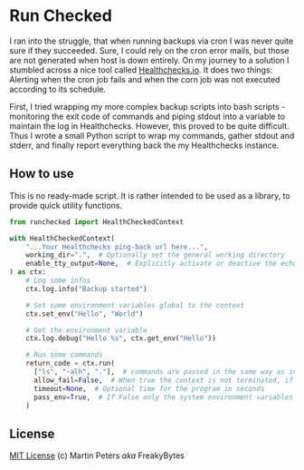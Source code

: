 # Run Checked

I ran into the struggle, that when running backups via cron I was never quite sure if they succeeded.
Sure, I could rely on the cron error mails, but those are not generated when host is down entirely.
On my journey to a solution I stumbled across a nice tool called [Healthchecks.io](https://healthchecks.io/docs/).
It does two things: Alerting when the cron job fails and when the corn job was not executed according to its schedule.

First, I tried wrapping my more complex backup scripts into bash scripts - monitoring the exit code of commands and piping stdout into a variable to maintain the log in Healthchecks.
However, this proved to be quite difficult. Thus I wrote a small Python script to wrap my commands, gather stdout and stderr, and finally report everything back the my Healthchecks instance.


## How to use

This is no ready-made script. It is rather intended to be used as a library, to provide quick utility functions.

```python
from runchecked import HealthCheckedContext

with HealthCheckedContext(
    "...Your Healthchecks ping-back url here...",
    working_dir=".",  # Optionally set the general working directory
    enable_tty_output=None,  # Explicitly activate or deactive the echo to stdout. When left to None, it tries auto-detecting if the shell session is interactive
) as ctx:
    # Log some infos
    ctx.log.info("Backup started")

    # Set some environment variables global to the context
    ctx.set_env("Hello", "World")

    # Get the environment variable
    ctx.log.debug("Hello %s", ctx.get_env("Hello"))

    # Run some commands
    return_code = ctx.run(
      ["ls", "-alh", "."],  # commands are passed in the same way as in Python's `subprocess` library
      allow_fail=False,  # When true the context is not terminated, if the program exits with anything but 0
      timeout=None,  # Optional time for the program in seconds
      pass_env=True,  # If False only the system environment variables are passed, but not the context ones
    )
```

## License

[MIT License](./LICENSE) (c) Martin Peters *aka* FreakyBytes
